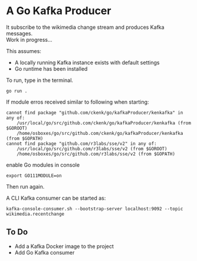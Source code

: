 # A Go Kafka Producer
It subscribe to the wikimedia change stream and produces Kafka messages.
<br>Work in progress...

This assumes:
- A locally running Kafka instance exists with default settings
- Go runtime has been installed

To run, type in the terminal.

```
go run .
```


If module erros received similar to following when starting:
```
cannot find package "github.com/ckenk/go/kafkaProducer/kenkafka" in any of:
    /usr/local/go/src/github.com/ckenk/go/kafkaProducer/kenkafka (from $GOROOT)
    /home/osboxes/go/src/github.com/ckenk/go/kafkaProducer/kenkafka (from $GOPATH)
cannot find package "github.com/r3labs/sse/v2" in any of:
    /usr/local/go/src/github.com/r3labs/sse/v2 (from $GOROOT)
    /home/osboxes/go/src/github.com/r3labs/sse/v2 (from $GOPATH)
```
enable Go modules in console
```
export GO111MODULE=on
```

Then run again.

A CLI Kafka consumer can be started as:
```
kafka-console-consumer.sh --bootstrap-server localhost:9092 --topic wikimedia.recentchange
```

## To Do
- Add a Kafka Docker image to the project
- Add Go Kafka consumer